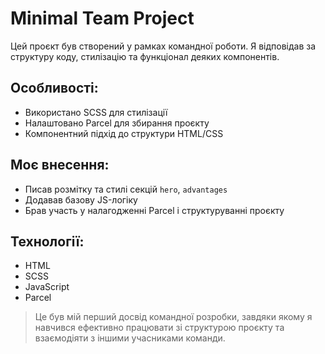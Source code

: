 # Minimal Team Project

Цей проєкт був створений у рамках командної роботи. Я відповідав за структуру коду, стилізацію та функціонал деяких компонентів.

## Особливості:
- Використано SCSS для стилізації
- Налаштовано Parcel для збирання проєкту
- Компонентний підхід до структури HTML/CSS

## Моє внесення:
- Писав розмітку та стилі секцій `hero`, `advantages`
- Додавав базову JS-логіку
- Брав участь у налагодженні Parcel і структуруванні проєкту

## Технології:
- HTML
- SCSS
- JavaScript
- Parcel

> Це був мій перший досвід командної розробки, завдяки якому я навчився ефективно працювати зі структурою проєкту та взаємодіяти з іншими учасниками команди.
